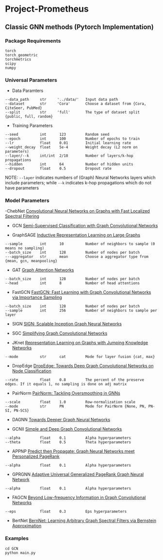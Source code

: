 # Project-Prometheus

## Classic GNN methods (Pytorch Implementation)

### Package Requirements
```
torch
torch_geometric
torchmetrics
scipy
numpy
```
### Universal Parameters
- Data Paramters
```
--data_path     str     '../data/'   Input data path
--dataset       str     'Cora'       Choose a dataset from {Cora, CiteSeer, PubMed}
--split         str     'full'       The type of dataset split {public, full, random}
```
- Training Parameters
```
--seed          int      123         Random seed 
--epoch         int      100         Number of epochs to train
--lr            float    0.01        Initial learning rate
--weight_decay  float    5e-4        Weight decay (L2 norm on parameters)
--layer/--k     int/int  2/10        Number of layers/k-hop propagations
--hidden        int      64          Number of hidden units
--dropout       float    0.5         Dropout rate
``` 
NOTE: `--layer` indicates numbers of (Graph) Neural Networks layers which include parameters; while `--k` indicates k-hop propagations which do not have parameters


### Model Parameters
-ChebNet [Convolutional Neural Networks on Graphs with Fast Localized Spectral Filtering](https://arxiv.org/abs/1606.09375)

- GCN [Semi-Supervised Classification with Graph Convolutional Networks](https://arxiv.org/abs/1609.02907)

- GraphSAGE [Inductive Representation Learning on Large Graphs](https://arxiv.org/abs/1706.02216)
```
--sample        int      10          Number of neighbors to sample (0 means no sampling)
--batch_size    int      128         Number of nodes per batch
---aggregator   str      mean        Choose a aggregator type from {mean, gcn, meanpooling}
```

- GAT [Graph Attention Networks](https://arxiv.org/abs/1710.10903)
```
--batch_size    int      128         Number of nodes per batch
--head          int      8           Number of head attentions
```

- FastGCN [FastGCN: Fast Learning with Graph Convolutional Networks via Importance Sampling](https://arxiv.org/abs/1801.10247)
```
--batch_size    int      128         Number of nodes per batch
--sample        int      256         Number of neighbors to sample per layer
```

- SIGN [SIGN: Scalable Inception Graph Neural Networks](https://arxiv.org/abs/2004.11198)

- SGC [Simplifying Graph Convolutional Networks](https://arxiv.org/abs/1902.07153)

- JKnet [Representation Learning on Graphs with Jumping Knowledge Networks](https://arxiv.org/abs/1806.03536)
```
--mode          str      cat         Mode for layer fusion {cat, max}
```

- DropEdge [DropEdge: Towards Deep Graph Convolutional Networks on Node Classification](https://arxiv.org/abs/1907.10903)
```
--rate          float    0.8         The percent of the preserve edges. If it equals 1, no sampling is done on adj matrix
```

- PairNorm [PairNorm: Tackling Oversmoothing in GNNs](https://arxiv.org/abs/1909.12223)
```
--scale         float    1.0         Row-normalization scale
--mode          str      PN          Mode for PairNorm {None, PN, PN-SI, PN-SCS}
```

- DAGNN [Towards Deeper Graph Neural Networks](https://arxiv.org/abs/2007.09296)

- GCNII [Simple and Deep Graph Convolutional Networks](https://arxiv.org/abs/2007.02133)
```
--alpha         float    0.1         Alpha hyperparameters
--theta         float    0.5         Theta hyperparameters
```

- APPNP [Predict then Propagate: Graph Neural Networks meet Personalized PageRank](https://arxiv.org/abs/1810.05997)
```
--alpha         float    0.1         Alpha hyperparameters
```

- GPRGNN [Adaptive Universal Generalized PageRank Graph Neural Network](https://arxiv.org/abs/2006.07988)
```
--alpha         float    0.1         Alpha hyperparameters
```

- FAGCN [Beyond Low-frequency Information in Graph Convolutional Networks](https://arxiv.org/abs/2101.00797)
```
--eps           float    0.3         Eps hyperparameters
```

- BertNet [BernNet: Learning Arbitrary Graph Spectral Filters via Bernstein Approximation](https://arxiv.org/abs/2106.10994)

### Examples
```
cd GCN
python main.py
```